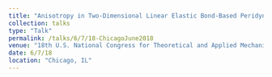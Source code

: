 ```yaml
---
title: "Anisotropy in Two-Dimensional Linear Elastic Bond-Based Peridynamics"
collection: talks
type: "Talk"
permalink: /talks/6/7/18-ChicagoJune2018
venue: "18th U.S. National Congress for Theoretical and Applied Mechanics"
date: 6/7/18
location: "Chicago, IL"
---
```

